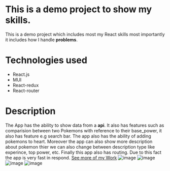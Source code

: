 # This is a demo project to show my skills.
This is a demo project which includes most my React skills most importantly it includes how I handle __problems__.
# Technologies used
* React.js
* MUI
* React-redux
* React-router
# Description
The App has the ability to show data from a **api**. 
It also has features such as comparision between two Pokemons with reference to their base_power, it also has feature e.g search bar.
The app also has the ability of adding pokemons to heart. Moreover the app can also show more
description about pokemon thier we can also change between description type like experince, top power, etc. Finally this app also has routing. Due to this
fact the app is very fast in respond.
[See more of my Work](https://github.com/AbdulHadi806?tab=repositories)
![image](https://user-images.githubusercontent.com/113926529/211089762-a5172a82-cc01-46e3-915a-0e5f84548186.png)
![image](https://user-images.githubusercontent.com/113926529/211089806-e0bf764b-c69a-4e74-944f-e4c95ce16c84.png)
![image](https://user-images.githubusercontent.com/113926529/211090062-5f869460-97cb-4887-a3ff-93ad2e71044f.png)
![image](https://user-images.githubusercontent.com/113926529/211089925-da525814-8aff-4d6b-a468-787dfe6bfd96.png)


